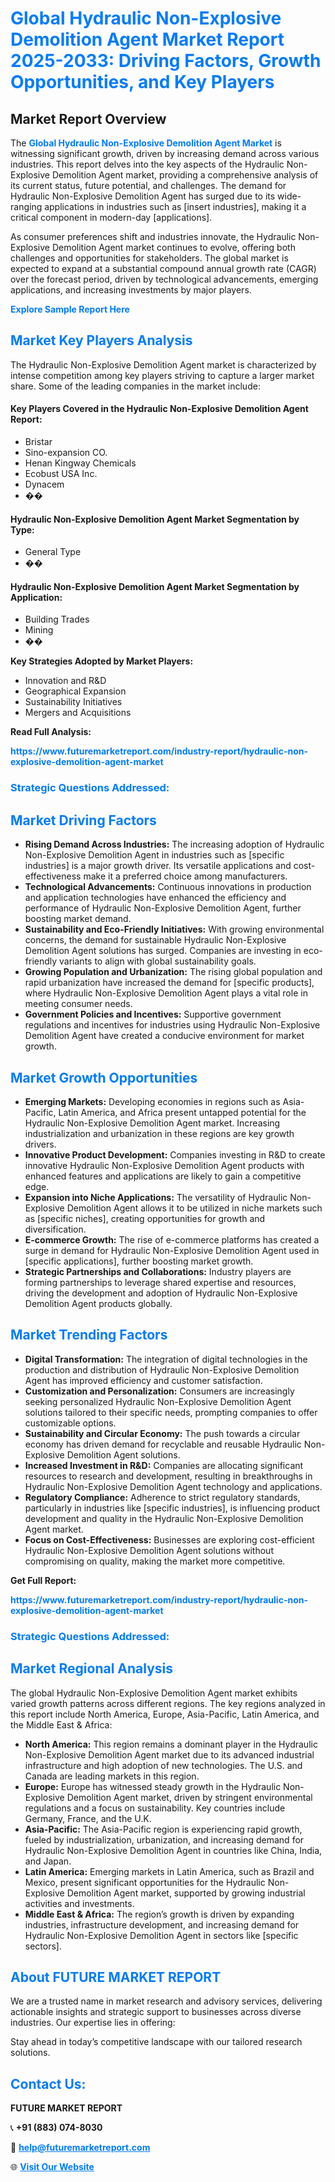 <h1 style="color: #007BFF;">Global Hydraulic Non-Explosive Demolition Agent Market Report 2025-2033: Driving Factors, Growth Opportunities, and Key Players</h1>

<section id="overview">
<h2>Market Report Overview</h2>
<p>The <a href="https://www.futuremarketreport.com/industry-report/hydraulic-non-explosive-demolition-agent-market" style="color: #007BFF; text-decoration: none;"><strong>Global Hydraulic Non-Explosive Demolition Agent Market</strong></a> is witnessing significant growth, driven by increasing demand across various industries. This report delves into the key aspects of the Hydraulic Non-Explosive Demolition Agent market, providing a comprehensive analysis of its current status, future potential, and challenges. The demand for Hydraulic Non-Explosive Demolition Agent has surged due to its wide-ranging applications in industries such as [insert industries], making it a critical component in modern-day [applications].</p>
<p>As consumer preferences shift and industries innovate, the Hydraulic Non-Explosive Demolition Agent market continues to evolve, offering both challenges and opportunities for stakeholders. The global market is expected to expand at a substantial compound annual growth rate (CAGR) over the forecast period, driven by technological advancements, emerging applications, and increasing investments by major players.</p>
</section>

<section id="overview">
<p><a href="https://www.futuremarketreport.com/request-sample/reportId=113965" style="color: #007BFF; text-decoration: none;"><strong>Explore Sample Report Here</strong></a></p>
</section>

<section id="key-players">
<h2 style="color: #007BFF;">Market Key Players Analysis</h2>
<p>The Hydraulic Non-Explosive Demolition Agent market is characterized by intense competition among key players striving to capture a larger market share. Some of the leading companies in the market include:</p>
<h4>Key Players Covered in the Hydraulic Non-Explosive Demolition Agent Report:</h4>
<ul><li>Bristar</li><li>Sino-expansion CO.</li><li>Henan Kingway Chemicals</li><li>Ecobust USA Inc.</li><li>Dynacem</li><li>��</li></ul>
<h4>Hydraulic Non-Explosive Demolition Agent Market Segmentation by Type:</h4>
<ul><li>General Type</li><li>��</li></ul>

<h4>Hydraulic Non-Explosive Demolition Agent Market Segmentation by Application:</h4>
<ul><li>Building Trades</li><li>Mining</li><li>��</li></ul>
<p><strong>Key Strategies Adopted by Market Players:</strong></p>
<ul>
<li>Innovation and R&D</li>
<li>Geographical Expansion</li>
<li>Sustainability Initiatives</li>
<li>Mergers and Acquisitions</li>
</ul>
</section>

<section>
<p><strong>Read Full Analysis: </strong></p><a href="https://www.futuremarketreport.com/industry-report/hydraulic-non-explosive-demolition-agent-market" style="color: #007BFF; text-decoration: none;"><strong>https://www.futuremarketreport.com/industry-report/hydraulic-non-explosive-demolition-agent-market</strong></a>
<h3 style="color: #007BFF;">Strategic Questions Addressed:</h3>
</section>

<section id="driving-factors">
<h2 style="color: #007BFF;">Market Driving Factors</h2>
<ul>
<li><strong>Rising Demand Across Industries:</strong> The increasing adoption of Hydraulic Non-Explosive Demolition Agent in industries such as [specific industries] is a major growth driver. Its versatile applications and cost-effectiveness make it a preferred choice among manufacturers.</li>
<li><strong>Technological Advancements:</strong> Continuous innovations in production and application technologies have enhanced the efficiency and performance of Hydraulic Non-Explosive Demolition Agent, further boosting market demand.</li>
<li><strong>Sustainability and Eco-Friendly Initiatives:</strong> With growing environmental concerns, the demand for sustainable Hydraulic Non-Explosive Demolition Agent solutions has surged. Companies are investing in eco-friendly variants to align with global sustainability goals.</li>
<li><strong>Growing Population and Urbanization:</strong> The rising global population and rapid urbanization have increased the demand for [specific products], where Hydraulic Non-Explosive Demolition Agent plays a vital role in meeting consumer needs.</li>
<li><strong>Government Policies and Incentives:</strong> Supportive government regulations and incentives for industries using Hydraulic Non-Explosive Demolition Agent have created a conducive environment for market growth.</li>
</ul>
</section>

<section id="growth-opportunities">
<h2 style="color: #007BFF;">Market Growth Opportunities</h2>
<ul>
<li><strong>Emerging Markets:</strong> Developing economies in regions such as Asia-Pacific, Latin America, and Africa present untapped potential for the Hydraulic Non-Explosive Demolition Agent market. Increasing industrialization and urbanization in these regions are key growth drivers.</li>
<li><strong>Innovative Product Development:</strong> Companies investing in R&D to create innovative Hydraulic Non-Explosive Demolition Agent products with enhanced features and applications are likely to gain a competitive edge.</li>
<li><strong>Expansion into Niche Applications:</strong> The versatility of Hydraulic Non-Explosive Demolition Agent allows it to be utilized in niche markets such as [specific niches], creating opportunities for growth and diversification.</li>
<li><strong>E-commerce Growth:</strong> The rise of e-commerce platforms has created a surge in demand for Hydraulic Non-Explosive Demolition Agent used in [specific applications], further boosting market growth.</li>
<li><strong>Strategic Partnerships and Collaborations:</strong> Industry players are forming partnerships to leverage shared expertise and resources, driving the development and adoption of Hydraulic Non-Explosive Demolition Agent products globally.</li>
</ul>
</section>

<section id="trending-factors">
<h2 style="color: #007BFF;">Market Trending Factors</h2>
<ul>
<li><strong>Digital Transformation:</strong> The integration of digital technologies in the production and distribution of Hydraulic Non-Explosive Demolition Agent has improved efficiency and customer satisfaction.</li>
<li><strong>Customization and Personalization:</strong> Consumers are increasingly seeking personalized Hydraulic Non-Explosive Demolition Agent solutions tailored to their specific needs, prompting companies to offer customizable options.</li>
<li><strong>Sustainability and Circular Economy:</strong> The push towards a circular economy has driven demand for recyclable and reusable Hydraulic Non-Explosive Demolition Agent solutions.</li>
<li><strong>Increased Investment in R&D:</strong> Companies are allocating significant resources to research and development, resulting in breakthroughs in Hydraulic Non-Explosive Demolition Agent technology and applications.</li>
<li><strong>Regulatory Compliance:</strong> Adherence to strict regulatory standards, particularly in industries like [specific industries], is influencing product development and quality in the Hydraulic Non-Explosive Demolition Agent market.</li>
<li><strong>Focus on Cost-Effectiveness:</strong> Businesses are exploring cost-efficient Hydraulic Non-Explosive Demolition Agent solutions without compromising on quality, making the market more competitive.</li>
</ul>
</section>

<section>
<p><strong>Get Full Report: </strong></p><a href="https://www.futuremarketreport.com/industry-report/hydraulic-non-explosive-demolition-agent-market" style="color: #007BFF; text-decoration: none;"><strong>https://www.futuremarketreport.com/industry-report/hydraulic-non-explosive-demolition-agent-market</strong></a>
<h3 style="color: #007BFF;">Strategic Questions Addressed:</h3>
</section>


<section id="regional-analysis">
<h2 style="color: #007BFF;">Market Regional Analysis</h2>
<p>The global Hydraulic Non-Explosive Demolition Agent market exhibits varied growth patterns across different regions. The key regions analyzed in this report include North America, Europe, Asia-Pacific, Latin America, and the Middle East & Africa:</p>
<ul>
<li><strong>North America:</strong> This region remains a dominant player in the Hydraulic Non-Explosive Demolition Agent market due to its advanced industrial infrastructure and high adoption of new technologies. The U.S. and Canada are leading markets in this region.</li>
<li><strong>Europe:</strong> Europe has witnessed steady growth in the Hydraulic Non-Explosive Demolition Agent market, driven by stringent environmental regulations and a focus on sustainability. Key countries include Germany, France, and the U.K.</li>
<li><strong>Asia-Pacific:</strong> The Asia-Pacific region is experiencing rapid growth, fueled by industrialization, urbanization, and increasing demand for Hydraulic Non-Explosive Demolition Agent in countries like China, India, and Japan.</li>
<li><strong>Latin America:</strong> Emerging markets in Latin America, such as Brazil and Mexico, present significant opportunities for the Hydraulic Non-Explosive Demolition Agent market, supported by growing industrial activities and investments.</li>
<li><strong>Middle East & Africa:</strong> The region’s growth is driven by expanding industries, infrastructure development, and increasing demand for Hydraulic Non-Explosive Demolition Agent in sectors like [specific sectors].</li>
</ul>
</section>

<footer>
<h2 style="color: #007BFF;">About FUTURE MARKET REPORT</h2>
<p>We are a trusted name in market research and advisory services, delivering actionable insights and strategic support to businesses across diverse industries. Our expertise lies in offering:</p>

<p>Stay ahead in today’s competitive landscape with our tailored research solutions.</p>

<h2 style="color: #007BFF;">Contact Us:</h2>
<p><strong>FUTURE MARKET REPORT</strong></p>
<p>📞 <strong>+91 (883) 074-8030</strong></p>
<p>📧 <strong><a href="mailto:help@futuremarketreport.com" style="color: #007BFF;">help@futuremarketreport.com</a></strong></p>
<p>🌐 <strong><a href="https://www.futuremarketreport.com/" style="color: #007BFF;">Visit Our Website</a></strong></p>
</footer>